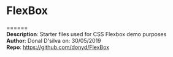 # FlexBox  
======  
**Description**: Starter files used for CSS Flexbox demo purposes  
**Author**: Donal D'silva on: 30/05/2019  
**Repo**: https://github.com/donyd/FlexBox
